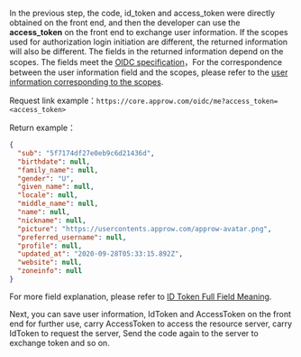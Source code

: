 <IntegrationDetailCard title="Complete Authentication">

In the previous step, the code, id_token and access_token were directly obtained on the front end, and then the developer can use the **access_token** on the front end to exchange user information. If the scopes used for authorization login initiation are different, the returned information will also be different. The fields in the returned information depend on the scopes. The fields meet the [OIDC specification](https://openid.net/specs/openid-connect-core-1_0.html#AuthorizationExamples)，For the correspondence between the user information field and the scopes, please refer to the [user information corresponding to the scopes](/docs/en/concepts/oidc-common-questions.md#information-stored-in-socpe).

<ApiMethodSpec method="get" host="https://core.approw.com" path="/oidc/me" summary="Use access_token in exchange for user information">
<template slot="queryParams">
<ApiMethodParam name="access_token" type="string" required description="access_token" />
</template>
<template slot="response">
<ApiMethodResponse>

```json
{
  "sub": "5f7174df27e0eb9c6d21436d",
  "birthdate": null,
  "family_name": null,
  "gender": "U",
  "given_name": null,
  "locale": null,
  "middle_name": null,
  "name": null,
  "nickname": null,
  "picture": "https://usercontents.approw.com/approw-avatar.png",
  "preferred_username": null,
  "profile": null,
  "updated_at": "2020-09-28T05:33:15.892Z",
  "website": null,
  "zoneinfo": null
}
```

</ApiMethodResponse>
</template>
</ApiMethodSpec>

Request link example：`https://core.approw.com/oidc/me?access_token=<access_token>`

Return example：

```json
{
  "sub": "5f7174df27e0eb9c6d21436d",
  "birthdate": null,
  "family_name": null,
  "gender": "U",
  "given_name": null,
  "locale": null,
  "middle_name": null,
  "name": null,
  "nickname": null,
  "picture": "https://usercontents.approw.com/approw-avatar.png",
  "preferred_username": null,
  "profile": null,
  "updated_at": "2020-09-28T05:33:15.892Z",
  "website": null,
  "zoneinfo": null
}
```

For more field explanation, please refer to [ID Token Full Field Meaning](/docs/en/concepts/id-token.md#id-token-完整字段含义).

Next, you can save user information, IdToken and AccessToken on the front end for further use, carry AccessToken to access the resource server, carry IdToken to request the server, Send the code again to the server to exchange token and so on.

</IntegrationDetailCard>
